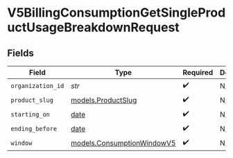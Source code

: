 # V5BillingConsumptionGetSingleProductUsageBreakdownRequest


## Fields

| Field                                                                | Type                                                                 | Required                                                             | Description                                                          |
| -------------------------------------------------------------------- | -------------------------------------------------------------------- | -------------------------------------------------------------------- | -------------------------------------------------------------------- |
| `organization_id`                                                    | *str*                                                                | :heavy_check_mark:                                                   | N/A                                                                  |
| `product_slug`                                                       | [models.ProductSlug](../models/productslug.md)                       | :heavy_check_mark:                                                   | N/A                                                                  |
| `starting_on`                                                        | [date](https://docs.python.org/3/library/datetime.html#date-objects) | :heavy_check_mark:                                                   | N/A                                                                  |
| `ending_before`                                                      | [date](https://docs.python.org/3/library/datetime.html#date-objects) | :heavy_check_mark:                                                   | N/A                                                                  |
| `window`                                                             | [models.ConsumptionWindowV5](../models/consumptionwindowv5.md)       | :heavy_check_mark:                                                   | N/A                                                                  |